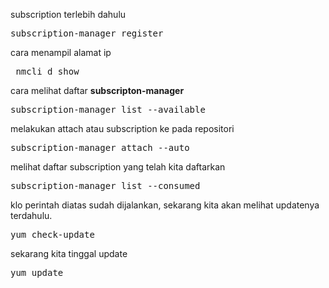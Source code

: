 
subscription terlebih dahulu

<pre>subscription-manager register</pre>

cara menampil alamat ip
<pre> nmcli d show</pre>

cara melihat daftar <b>subscripton-manager</b>
<pre>subscription-manager list --available</pre>

melakukan attach atau subscription ke pada repositori
<pre>subscription-manager attach --auto</pre>

melihat daftar subscription yang telah kita daftarkan
<pre>subscription-manager list --consumed</pre>

klo perintah diatas sudah dijalankan, sekarang kita akan melihat updatenya terdahulu.
<pre>yum check-update</pre>

sekarang kita tinggal update
<pre>yum update</pre>
